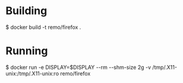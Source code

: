 # Building

$ docker build -t remo/firefox .

# Running

$ docker run -e DISPLAY=$DISPLAY --rm --shm-size 2g -v /tmp/.X11-unix:/tmp/.X11-unix:ro remo/firefox
